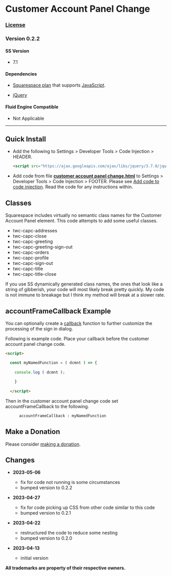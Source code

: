 # Customer Account Panel Change

### [License][1]
    
### Version 0.2.2

#### SS Version

  * 7.1

#### Dependencies

  * [Squarespace plan][2] that supports [JavaScript][3].
  
  * [jQuery][4]

#### Fluid Engine Compatible

  * Not Applicable

---

## Quick Install

* Add the following to Settings > Developer Tools > Code Injection > HEADER.
  
  ```html
  <script src="https://ajax.googleapis.com/ajax/libs/jquery/3.7.0/jquery.min.js"></script>
  ```
  
* Add code from file **[customer account panel change.html][5]** to Settings >
  Developer Tools > Code Injection > FOOTER. Please see [Add code to code
  injection][6]. Read the code for any instructions within.

## Classes

Squarespace includes virtually no semantic class names for the Customer Account
Panel element. This code attempts to add some useful classes.

  * twc-capc-addresses
  * twc-capc-close
  * twc-capc-greeting
  * twc-capc-greeting-sign-out
  * twc-capc-orders
  * twc-capc-profile
  * twc-capc-sign-out
  * twc-capc-title
  * twc-capc-title-close

If you use SS dynamically generated class names, the ones that look like a
string of gibberish, your code will most likely break pretty quickly. My code is
not immune to breakage but I think my method will break at a slower rate.

## accountFrameCallback Example

You can optionally create a [callback][7] function to further customize the
processing of the sign in dialog.

Following is example code. Place your callback before the customer account panel
change code.

```html
<script>

  const myNamedFunction = ( dcmnt ) => {
  
    console.log ( dcmnt );
    
    }
    
  </script>

```

Then in the customer account panel change code set accountFrameCallback to the
following.

```html
      accountFrameCallback : myNamedFunction
```

## Make a Donation

Please consider [making a donation][8].

## Changes

* **2023-05-06**

  * fix for code not running is some circumstances
  * bumped version to 0.2.2
  
* **2023-04-27**

  * fix for code picking up CSS from other code similar to this code
  * bumped version to 0.2.1
  
* **2023-04-22**

  * restructured the code to reduce some nesting
  * bumped version to 0.2.0
  
* **2023-04-13**

  * initial version

**All trademarks are property of their respective owners.**

[1]: https://github.com/tomsWebConsulting/twcsl/blob/main/LICENSE.txt#L1
[2]: https://www.squarespace.com/pricing
[3]: https://en.wikipedia.org/wiki/JavaScript
[4]: https://jquery.com/
[5]: customer%20account%20panel%20change.html#L1
[6]: https://support.squarespace.com/hc/en-us/articles/205815908-Using-code-injection#toc-add-code-to-code-injection
[7]: https://en.wikipedia.org/wiki/Callback_(computer_programming)
[8]: https://github.com/tomsWebConsulting/twcsl#make-a-donation
